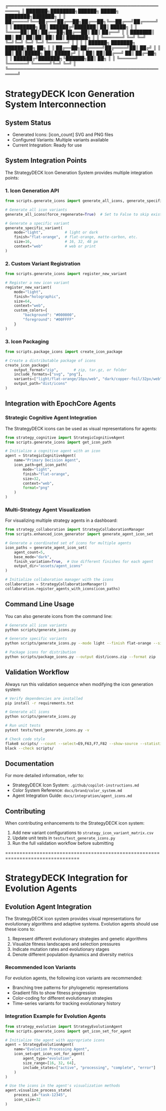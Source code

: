 
╔═════════════════════════════════════════════════════╗
║  ███████╗████████╗██████╗  █████╗ ████████╗███████╗ ║
║  ██╔════╝╚══██╔══╝██╔══██╗██╔══██╗╚══██╔══╝██╔════╝ ║
║  ███████╗   ██║   ██████╔╝███████║   ██║   █████╗   ║
║  ╚════██║   ██║   ██╔══██╗██╔══██║   ██║   ██╔══╝   ║
║  ███████║   ██║   ██║  ██║██║  ██║   ██║   ███████╗ ║
║  ╚══════╝   ╚═╝   ╚═╝  ╚═╝╚═╝  ╚═╝   ╚═╝   ╚══════╝ ║
║                                                     ║
║  ██████╗ ███████╗ ██████╗██╗  ██╗                   ║
║  ██╔══██╗██╔════╝██╔════╝██║ ██╔╝                   ║
║  ██║  ██║█████╗  ██║     █████╔╝                    ║
║  ██║  ██║██╔══╝  ██║     ██╔═██╗                    ║
║  ██████╔╝███████╗╚██████╗██║  ██╗                   ║
║  ╚═════╝ ╚══════╝ ╚═════╝╚═╝  ╚═╝                   ║
╚═════════════════════════════════════════════════════╝


# StrategyDECK Icon Generation System Interconnection

## System Status
- Generated Icons: [icon_count] SVG and PNG files
- Configured Variants: Multiple variants available
- Current Integration: Ready for use

## System Integration Points

The StrategyDECK Icon Generation System provides multiple integration points:

### 1. Icon Generation API

```python
from scripts.generate_icons import generate_all_icons, generate_specific_variant

# Generate all icon variants
generate_all_icons(force_regenerate=True)  # Set to False to skip existing files

# Generate a specific variant
generate_specific_variant(
    mode="light",          # light or dark
    finish="flat-orange",  # flat-orange, matte-carbon, etc.
    size=16,               # 16, 32, 48 px
    context="web"          # web or print
)
```

### 2. Custom Variant Registration

```python
from scripts.generate_icons import register_new_variant

# Register a new icon variant
register_new_variant(
    mode="light",
    finish="holographic",
    size=64,
    context="web",
    custom_colors={
        "background": "#000000",
        "foreground": "#00FFFF"
    }
)
```

### 3. Icon Packaging

```python
from scripts.package_icons import create_icon_package

# Create a distributable package of icons
create_icon_package(
    output_format="zip",       # zip, tar.gz, or folder
    include_formats=["svg", "png"],
    variants=["light/flat-orange/16px/web", "dark/copper-foil/32px/web"],
    output_path="dist/icons"
)
```

## Integration with EpochCore Agents

### Strategic Cognitive Agent Integration

The StrategyDECK icons can be used as visual representations for agents:

```python
from strategy_cognitive import StrategicCognitiveAgent
from scripts.generate_icons import get_icon_path

# Initialize a cognitive agent with an icon
agent = StrategicCognitiveAgent(
    name="Primary Decision Agent",
    icon_path=get_icon_path(
        mode="light",
        finish="flat-orange",
        size=32,
        context="web",
        format="png"
    )
)
```

### Multi-Strategy Agent Visualization

For visualizing multiple strategy agents in a dashboard:

```python
from strategy_collaboration import StrategyCollaborationManager
from scripts.enhanced_icon_generator import generate_agent_icon_set

# Generate a coordinated set of icons for multiple agents
icon_paths = generate_agent_icon_set(
    agent_count=5,
    base_mode="dark",
    finish_variation=True,  # Use different finishes for each agent
    output_dir="assets/agent_icons"
)

# Initialize collaboration manager with the icons
collaboration = StrategyCollaborationManager()
collaboration.register_agents_with_icons(icon_paths)
```

## Command Line Usage

You can also generate icons from the command line:

```bash
# Generate all icon variants
python scripts/generate_icons.py

# Generate specific variants
python scripts/generate_icons.py --mode light --finish flat-orange --size 16

# Package icons for distribution
python scripts/package_icons.py --output dist/icons.zip --format zip
```

## Validation Workflow

Always run this validation sequence when modifying the icon generation system:

```bash
# Verify dependencies are installed
pip install -r requirements.txt

# Generate all icons
python scripts/generate_icons.py

# Run unit tests
pytest tests/test_generate_icons.py -v

# Check code style
flake8 scripts/ --count --select=E9,F63,F7,F82 --show-source --statistics
black --check scripts/
```

## Documentation

For more detailed information, refer to:
- StrategyDECK Icon System: `.github/copilot-instructions.md`
- Color System Reference: `docs/brand/color_system.md`
- Agent Integration Guide: `docs/integration/agent_icons.md`

## Contributing

When contributing enhancements to the StrategyDECK icon system:
1. Add new variant configurations to `strategy_icon_variant_matrix.csv`
2. Update unit tests in `tests/test_generate_icons.py`
3. Run the full validation workflow before submitting

================================================================================
# StrategyDECK Integration for Evolution Agents


## Evolution Agent Integration

The StrategyDECK icon system provides visual representations for evolutionary
algorithms and adaptive systems. Evolution agents should use these icons to:

1. Represent different evolutionary strategies and genetic algorithms
2. Visualize fitness landscapes and selection pressures
3. Indicate mutation rates and evolutionary stages
4. Denote different population dynamics and diversity metrics

### Recommended Icon Variants

For evolution agents, the following icon variants are recommended:
- Branching tree patterns for phylogenetic representations
- Gradient fills to show fitness progression
- Color-coding for different evolutionary strategies
- Time-series variants for tracking evolutionary history

### Integration Example for Evolution Agents

```python
from strategy_evolution import StrategyEvolutionAgent
from scripts.generate_icons import get_icon_set_for_agent

# Initialize the agent with appropriate icons
agent = StrategyEvolutionAgent(
    name="Evolution Processing Agent",
    icon_set=get_icon_set_for_agent(
        agent_type="evolution",
        size_range=[16, 32, 64],
        include_states=["active", "processing", "complete", "error"]
    )
)

# Use the icons in the agent's visualization methods
agent.visualize_process_state(
    process_id="task-12345",
    icon_size=32
)
```
